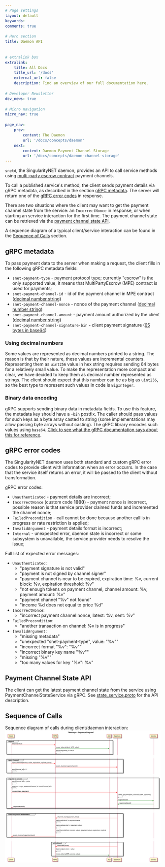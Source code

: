 ```yaml
---
# Page settings
layout: default
keywords:
comments: true

# Hero section
title: Daemon API


# extralink box
extralink:
    title: All Docs
    title_url: '/docs'
    external_url: false
    description: Find an overview of our full documentation here.

# Developer Newsletter
dev_news: true

# Micro navigation
micro_nav: true

page_nav:
    prev:
        content: The Daemon
        url: '/docs/concepts/daemon'
    next:
        content: Daemon Payment Channel Storage
        url: '/docs/concepts/daemon-channel-storage'
---
```


`snetd`, the SingularityNET daemon, provides an API to call service methods using [multi-party escrow contract](/docs/concepts/multi-party-escrow) payment channels.

To call a published service's method, the client sends payment details via gRPC metadata, as described in the section [gRPC metadata](#grpc-metadata). The server will return one of the [gRPC error codes](#grpc-error-codes) in response.

There are two situations where the client may want to get the payment channel state from the service: an `IncorrectNonce` in response, or when starting an service interaction for the first time. The payment channel state can be retrieved via the [payment channel state API](#payment-channel-state-api).

A sequence diagram of a typical client/service interaction can be found in the [Sequence of Calls](#sequence-of-calls) section.

## gRPC metadata

To pass payment data to the server when making a request, the client fills in the following gRPC metadata fields:

- `snet-payment-type` - payment protocol type; currently "escrow" is the only supported value, it means that MultiPartyEscrow (MPE) contract is used for payments;
- `snet-payment-channel-id` - id of the payment channel in MPE contract ([decimal number string](#using-decimal-numbers))
- `snet-payment-channel-nonce` - nonce of the payment channel ([decimal number string](#using-decimal-numbers))
- `snet-payment-channel-amount` - payment amount authorized by the client ([decimal number string](#using-decimal-numbers))
- `snet-payment-channel-signature-bin` - client payment signature ([65 bytes in base64](#binary-data-encoding))

### Using decimal numbers

Some values are represented as decimal numbers printed to a string. The reason is that by their nature, these values are incremental counters. Representing them as `uint256` value in hex string requires sending 64 bytes for a relatively small value. To make the representation more compact and clear, we have decided to keep them as decimal number represented as strings. The client should expect that this number can be as big as `uint256`, so the best type to represent such values in code is `BigInteger`.

### Binary data encoding

gRPC supports sending binary data in metadata fields. To use this feature, the metadata key should have a `-bin` postfix. The caller should pass values for such keys as a byte array casted to string (some implementations may allow passing byte arrays without casting). The gRPC library encodes such values using `base64`. [Click to see what the gRPC documentation says about this for reference](https://github.com/grpc/grpc-go/blob/master/Documentation/grpc-metadata.md#storing-binary-data-in-metadata).

## gRPC error codes

The SingularityNET daemon uses both standard and custom gRPC error codes to provide client with information when an error occurrs. In the case that the service itself returns an error, it will be passed to the client without transformation.

gRPC error codes:
- `Unauthenticated` - payment details are incorrect;
- `IncorrectNonce` (custom code **1000**) - payment nonce is incorrect, possible
  reason is that service provider claimed funds and incremented the channel nonce;
- `FailedPrecondition` - call cannot be done because another call is in progress
  or rate restriction is applied;
- `InvalidArgument` - payment details format is incorrect;
- `Internal` - unexpected error, daemon state is incorrect or some subsystem is
  unavailable, the service provider needs to resolve the issue;

Full list of expected error messages:
- `Unauthenticated`:
  - "payment signature is not valid"
  - "payment is not signed by channel signer"
  - "payment channel is near to be expired, expiration time: %v, current block: %v, expiration threshold: %v"
  - "not enough tokens on payment channel, channel amount: %v, payment amount: %v"
  - "payment channel \"%v\" not found"
  - "income %d does not equal to price %d"
- `IncorrectNonce`:
  - "incorrect payment channel nonce, latest: %v, sent: %v"
- `FailedPrecondition`:
  - "another transaction on channel: %v is in progress"
- `InvalidArgument`:
  - "missing metadata"
  - "unexpected \"snet-payment-type\", value: \"%v\""
  - "incorrect format \"%v\": \"%v\""
  - "incorrect binary key name \"%v\""
  - "missing \"%v\""
  - "too many values for key \"%v\": %v"

## Payment Channel State API

The client can get the latest payment channel state from the service using PaymentChannelStateService via gRPC. See [state_service.proto](https://github.com/singnet/snet-daemon/blob/master/escrow/state_service.proto) for the API description.

## Sequence of Calls

Sequence diagram of calls during client/daemon interaction:
[![Client/daemon interaction sequence diagram](/assets/img/mpe/clientDaemonInteractionSequenceDiagram.svg "Client/daemon interaction sequence diagram")](/assets/img/mpe/clientDaemonInteractionSequenceDiagram.svg)
